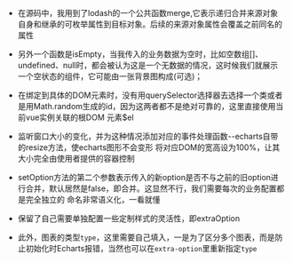 - 在源码中，我用到了lodash的一个公共函数merge,它表示递归合并来源对象自身和继承的可枚举属性到目标对象。后续的来源对象属性会覆盖之前同名的属性

- 另外一个函数是isEmpty，当我传入的业务数据为空时，比如空数组[]、undefined、null时，都会被认为这是一个无数据的情况，这时候我们就展示一个空状态的组件，它可能由一张背景图构成(可选)；

- 在绑定到具体的DOM元素时，没有用querySelector选择器去选择一个类或者是用Math.random生成的id，因为这两者都不是绝对可靠的，这里直接使用当前vue实例关联的根DOM 元素$el

- 监听窗口大小的变化，并为这种情况添加对应的事件处理函数--echarts自带的resize方法，使echarts图形不会变形
将对应DOM的宽高设为100%，让其大小完全由使用者提供的容器控制

- setOption方法的第二个参数表示传入的新option是否不与之前的旧option进行合并，默认居然是false，即合并。这显然不行，我们需要每次的业务配置都是完全独立的
命名非常语义化，一看就懂

- 保留了自己需要单独配置一些定制样式的灵活性，即extraOption

- 此外，图表的类型`type`，这里需要自己填入，一是为了区分多个图表，而是防止初始化时Echarts报错，当然也可以在`extra-option`里重新指定`type`